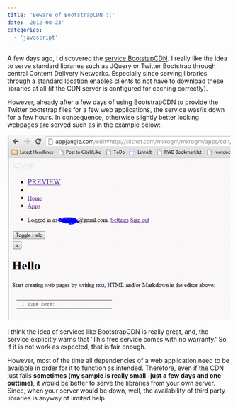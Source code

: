 ```yaml
---
title: 'Beware of BootstrapCDN :('
date: '2012-08-23'
categories:
  - 'javascript'
---
```


A few days ago, I discovered the [service BootstapCDN](https://twitter.com/mxro/status/235940607695130624). I really like the idea to serve standard libraries such as JQuery or Twitter Bootstrap through central Content Delivery Networks. Especially since serving libraries through a standard location enables clients to not have to download these libraries at all (if the CDN server is configured for caching correctly).

However, already after a few days of using BootstrapCDN to provide the Twitter bootstrap files for a few web applications, the service was/is down for a few hours. In consequence, otherwise slightly better looking webpages are served such as in the example below:

![](images/082312_0410_bewareofboo1.png)

I think the idea of services like BootstrapCDN is really great, and, the service explicitly warns that 'This free service comes with no warranty.' So, if it is not work as expected, that is fair enough.

However, most of the time all dependencies of a web application need to be available in order for it to function as intended. Therefore, even if the CDN just fails **sometimes (my sample is really small -just a few days and one outtime)**, it would be better to serve the libraries from your own server. Since, when your server would be down, well, the availability of third party libraries is anyway of limited help.
